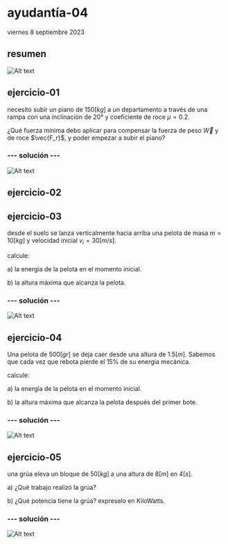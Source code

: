 # ayudantía-04

viernes 8 septiembre 2023

## resumen

![Alt text](./img/ayud-5-resumen.jpg)

## ejercicio-01

necesito subir un piano de $150[kg]$ a un departamento a través de una rampa con una inclinación de $20°$ y coeficiente de roce $\mu=0.2$. 

¿Qué fuerza mínima debo aplicar para compensar la fuerza de peso $\vec{W}$ y de roce $\vec{F_r}$, y poder empezar a subir el piano?

### --- solución ---

![Alt text](./img/ayud05-ej01.jpg)

## ejercicio-02

## ejercicio-03

desde el suelo se lanza verticalmente hacia arriba una pelota de masa $m=10[kg]$ y velocidad inicial $v_i = 30 [m/s]$.

calcule:

a) la energía de la pelota en el momento inicial.

b) la altura máxima que alcanza la pelota.

### --- solución ---

![Alt text](./img/ayud05-ej03.jpg)

## ejercicio-04

Una pelota de $500 [gr]$ se deja caer desde una altura de $1.5[m]$. Sabemos que cada vez que rebota pierde el 15% de su energía mecánica.

calcule:

a) la energía de la pelota en el momento inicial.

b) la altura máxima que alcanza la pelota después del primer bote.

### --- solución ---

![Alt text](./img/ayud05-ej04.jpg)

## ejercicio-05

una grúa eleva un bloque de $50[kg]$ a una altura de $8[m]$ en $4[s]$.

a) ¿Qué trabajo realizó la grúa?

b) ¿Qué potencia tiene la grúa? expreselo en KiloWatts.

### --- solución ---

![Alt text](./img/ayud05-ej05.jpg)